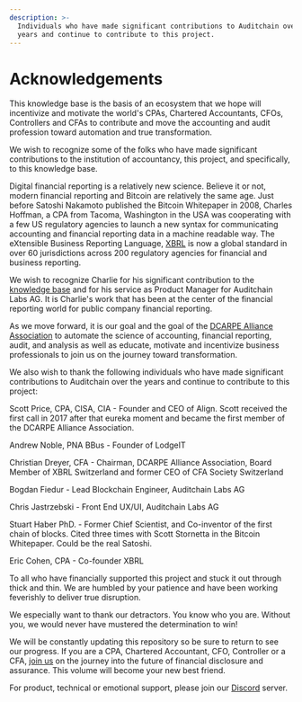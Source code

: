 ```yaml
---
description: >-
  Individuals who have made significant contributions to Auditchain over the
  years and continue to contribute to this project.
---
```


# Acknowledgements

This knowledge base is the basis of an ecosystem that we hope will incentivize and motivate the world's CPAs, Chartered Accountants, CFOs, Controllers and CFAs to contribute and move the accounting and audit profession toward automation and true transformation. &#x20;

We wish to recognize some of the folks who have made significant contributions to the institution of accountancy, this project, and specifically, to this knowledge base.&#x20;

Digital financial reporting is a relatively new science. Believe it or not, modern financial reporting and Bitcoin are relatively the same age. Just before Satoshi Nakamoto published the Bitcoin Whitepaper in 2008, Charles Hoffman, a CPA from Tacoma, Washington in the USA was cooperating with a few US regulatory agencies to launch a new syntax for communicating accounting and financial reporting data in a machine readable way. The eXtensible Business Reporting Language, [XBRL](https://www.xbrl.org/) is now a global standard in over 60 jurisdictions across 200 regulatory agencies for financial and business reporting.

We wish to recognize Charlie for his significant contribution to the [knowledge base](https://app.gitbook.com/@audt/s/auditchain/\~/drafts/-MZFp2E8FVFlIpg1W5FM/accounting-reporting-auditing-and-analysis-in-a-digital-environment) and for his service as Product Manager for Auditchain Labs AG. It is Charlie's work that has been at the center of the financial reporting world for public company financial reporting.&#x20;

As we move forward, it is our goal and the goal of the [DCARPE Alliance Association](https://dcarpe.org) to automate the science of accounting, financial reporting, audit, and analysis as well as educate, motivate and incentivize business professionals to join us on the journey toward transformation. &#x20;

We also wish to thank the following individuals who have made significant contributions to Auditchain over the years and continue to contribute to this project:

Scott Price, CPA, CISA, CIA - Founder and CEO of Align. Scott received the first call in 2017 after that eureka moment and became the first member of the DCARPE Alliance Association.

Andrew Noble, PNA BBus - Founder of LodgeIT

Christian Dreyer, CFA - Chairman, DCARPE Alliance Association, Board Member of XBRL Switzerland and former CEO of CFA Society Switzerland

Bogdan Fiedur - Lead Blockchain Engineer, Auditchain Labs AG

Chris Jastrzebski - Front End UX/UI, Auditchain Labs AG

Stuart Haber PhD. - Former Chief Scientist, and Co-inventor of the first chain of blocks. Cited three times with Scott Stornetta in the Bitcoin Whitepaper. Could be the real Satoshi.

Eric Cohen, CPA - Co-founder XBRL

To all who have financially supported this project and stuck it out through thick and thin. We are humbled by your patience and have been working feverishly to deliver true disruption.   &#x20;

We especially want to thank our detractors. You know who you are. Without you, we would never have mustered the determination to win!

We will be constantly updating this repository so be sure to return to see our progress. If you are a CPA, Chartered Accountant, CFO, Controller or a CFA, [join us](mailto:support@auditchain.com) on the journey into the future of financial disclosure and assurance. This volume will become your new best friend.  &#x20;

For product, technical or emotional support, please join our [Discord](https://discord.gg/JbpFqKM3EM) server.
